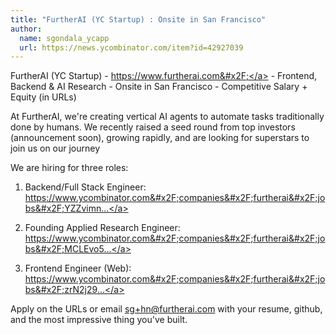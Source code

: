 ```yaml
---
title: "FurtherAI (YC Startup) : Onsite in San Francisco"
author:
  name: sgondala_ycapp
  url: https://news.ycombinator.com/item?id=42927039
---
```

FurtherAI (YC Startup) - <a href="https:&#x2F;&#x2F;www.furtherai.com&#x2F;">https:&#x2F;&#x2F;www.furtherai.com&#x2F;</a> - Frontend, Backend &amp; AI Research - Onsite in San Francisco - Competitive Salary + Equity (in URLs)

At FurtherAI, we&#x27;re creating vertical AI agents to automate tasks traditionally done by humans. We recently raised a seed round from top investors (announcement soon), growing rapidly, and are looking for superstars to join us on our journey

We are hiring for three roles:

1. Backend&#x2F;Full Stack Engineer: <a href="https:&#x2F;&#x2F;www.ycombinator.com&#x2F;companies&#x2F;furtherai&#x2F;jobs&#x2F;YZZvimn-software-engineer-backend-fullstack-remote">https:&#x2F;&#x2F;www.ycombinator.com&#x2F;companies&#x2F;furtherai&#x2F;jobs&#x2F;YZZvimn...</a>

2. Founding Applied Research Engineer: <a href="https:&#x2F;&#x2F;www.ycombinator.com&#x2F;companies&#x2F;furtherai&#x2F;jobs&#x2F;MCLEvo5-founding-applied-research-engineer">https:&#x2F;&#x2F;www.ycombinator.com&#x2F;companies&#x2F;furtherai&#x2F;jobs&#x2F;MCLEvo5...</a>

3. Frontend Engineer (Web): <a href="https:&#x2F;&#x2F;www.ycombinator.com&#x2F;companies&#x2F;furtherai&#x2F;jobs&#x2F;zrN2j29-frontend-engineer-web">https:&#x2F;&#x2F;www.ycombinator.com&#x2F;companies&#x2F;furtherai&#x2F;jobs&#x2F;zrN2j29...</a>

Apply on the URLs or email sg+hn@furtherai.com with your resume, github, and the most impressive thing you&#x27;ve built.
<JobApplication />
